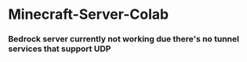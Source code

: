 # Minecraft-Server-Colab
### Bedrock server currently not working due there's no tunnel services that support UDP
